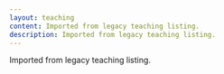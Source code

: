 ```yaml
---
layout: teaching
content: Imported from legacy teaching listing.
description: Imported from legacy teaching listing.
---
```

Imported from legacy teaching listing.
